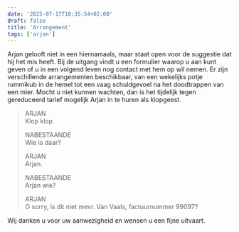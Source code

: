```yaml
---
date: '2025-07-17T18:35:54+02:00'
draft: false
title: 'Arrangement'
tags: ['arjan']
---
```


Arjan gelooft niet in een hiernamaals, maar staat open voor de suggestie dat hij het mis heeft. Bij de uitgang vindt u een formulier waarop u aan kunt geven of u in een volgend leven nog contact met hem op wil nemen. Er zijn verschillende arrangementen beschikbaar, van een wekelijks potje rummikub in de hemel tot een vaag schuldgevoel na het doodtrappen van een mier. Mocht u niet kunnen wachten, dan is het tijdelijk tegen gereduceerd tarief mogelijk Arjan in te huren als klopgeest. 

> ARJAN <br> Klop klop
> 
> NABESTAANDE <br> Wie is daar?
> 
> ARJAN <br> Arjan.
> 
> NABESTAANDE <br> Arjan wie?
> 
> ARJAN <br> O sorry, is dit niet mevr. Van Vaals, factuurnummer 99097?

Wij danken u voor uw aanwezigheid en wensen u een fijne uitvaart.
